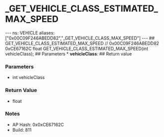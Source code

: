 # _GET_VEHICLE_CLASS_ESTIMATED_MAX_SPEED

--- ns: VEHICLE aliases: ["0x00C09F246ABEDD82","_GET_VEHICLE_CLASS_MAX_SPEED"] --- ## GET_VEHICLE_CLASS_ESTIMATED_MAX_SPEED  // 0x00C09F246ABEDD82 0xCE67162C float GET_VEHICLE_CLASS_ESTIMATED_MAX_SPEED(int vehicleClass);  ## Parameters * **vehicleClass**:  ## Return value

### Parameters
* int vehicleClass

### Return Value
* float

### Notes
* AP Hash: 0x0xCE67162C
* Build: 811


